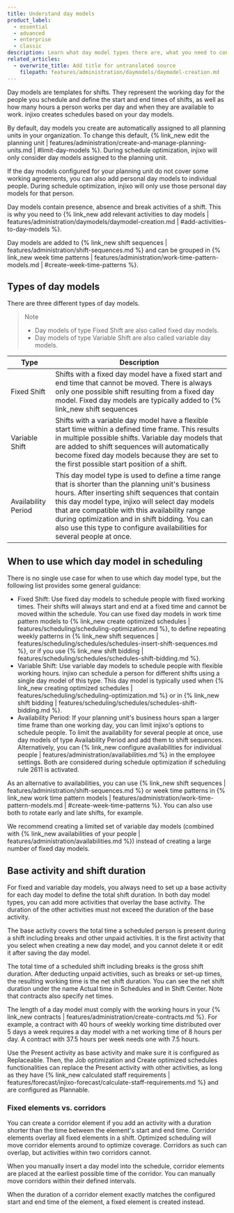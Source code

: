 ```yaml
---
title: Understand day models
product_label:
  - essential
  - advanced
  - enterprise
  - classic
description: Learn what day model types there are, what you need to consider before you can create a day model and what impact changing a day model has on the schedule.
related_articles:
  - overwrite_title: Add title for untranslated source
    filepath: features/administration/daymodels/daymodel-creation.md
---
```


Day models are templates for shifts. They represent the working day for the people you schedule and define the start and end times of shifts, as well as how many hours a person works per day and when they are available to work. injixo creates schedules based on your day models.

By default, day models you create are automatically assigned to all planning units in your organization. To change this default, {% link_new edit the planning unit | features/administration/create-and-manage-planning-units.md | #limit-day-models %}. During schedule optimization, injixo will only consider day models assigned to the planning unit.

If the day models configured for your planning unit do not cover some working agreements, you can also add personal day models to individual people. During schedule optimization, injixo will only use those personal day models for that person.

Day models contain presence, absence and break activities of a shift. This is why you need to {% link_new add relevant activities to day models | features/administration/daymodels/daymodel-creation.md | #add-activities-to-day-models %}.

Day models are added to {% link_new shift sequences | features/administration/shift-sequences.md %} and can be grouped in {% link_new week time patterns | features/administration/work-time-pattern-models.md | #create-week-time-patterns %}.


## Types of day models

There are three different types of day models. 

> Note
> 
> - Day models of type Fixed Shift are also called fixed day models.<br> 
> - Day models of type Variable Shift are also called variable day models.


| Type                | Description                                                                                                                                                                                                                                                                                              |
| ------------------- | -------------------------------------------------------------------------------------------------------------------------------------------------------------------------------------------------------------------------------------------------------------------------------------------------------- |
| Fixed Shift         | Shifts with a fixed day model have a fixed start and end time that cannot be moved. There is always only one possible shift resulting from a fixed day model. Fixed day models are typically added to {% link_new shift sequences | features/administration/shift-sequences.md %}.                                      |
| Variable Shift      | Shifts with a variable day model have a flexible start time within a defined time frame. This results in multiple possible shifts. Variable day models that are added to shift sequences will automatically become fixed day models because they are set to the first possible start position of a shift. |
| Availability Period | This day model type is used to define a time range that is shorter than the planning unit's business hours. After inserting shift sequences that contain this day model type, injixo will select day models that are compatible with this availability range during optimization and in shift bidding. You can also use this type to configure availabilities for several people at once.          |

## When to use which day model in scheduling

There is no single use case for when to use which day model type, but the following list provides some general guidance:

- Fixed Shift: Use fixed day models to schedule people with fixed working times. Their shifts will always start and end at a fixed time and cannot be moved within the schedule.
You can use fixed day models in work time pattern models to {% link_new create optimized schedules | features/scheduling/scheduling-optimization.md %}, to define repeating weekly patterns in {% link_new shift sequences | features/scheduling/schedules/schedules-insert-shift-sequences.md %}, or if you use {% link_new shift bidding | features/scheduling/schedules/schedules-shift-bidding.md %}.
- Variable Shift:  Use variable day models to schedule people with flexible working hours. injixo can schedule a person for different shifts using a single day model of this type. This day model is typically used when {% link_new creating optimized schedules | features/scheduling/scheduling-optimization.md %} or in {% link_new shift bidding | features/scheduling/schedules/schedules-shift-bidding.md %}.
- Availability Period: If your planning unit's business hours span a larger time frame than one working day, you can limit injixo's options to schedule people. To limit the availability for several people at once, use day models of type Availability Period and add them to shift sequences. Alternatively, you can {% link_new configure availabilities for individual people | features/administration/availabilities.md %} in the employee settings. Both are considered during schedule optimization if scheduling rule 2611 is activated.

As an alternative to availabilities, you can use {% link_new shift sequences | features/administration/shift-sequences.md %} or week time patterns in {% link_new work time pattern models | features/administration/work-time-pattern-models.md | #create-week-time-patterns %}. You can also use both to rotate early and late shifts, for example.

We recommend creating a limited set of variable day models (combined with {% link_new availabilities of your people | features/administration/availabilities.md %}) instead of creating a large number of fixed day models.

## Base activity and shift duration

For fixed and variable day models, you always need to set up a base activity for each day model to define the total shift duration. In both day model types, you can add more activities that overlay the base activity. The duration of the other activities must not exceed the duration of the base activity.

The base activity covers the total time a scheduled person is present during a shift including breaks and other unpaid activities. It is the first activity that you select when creating a new day model, and you cannot delete it or edit it after saving the day model.

The total time of a scheduled shift including breaks is the gross shift duration. After deducting unpaid activities, such as breaks or set-up times, the resulting working time is the net shift duration. You can see the net shift duration under the name Actual time in Schedules and in Shift Center. Note that contracts also specify net times. 

The length of a day model must comply with the working hours in your {% link_new contracts | features/administration/create-contracts.md %}.
For example, a contract with 40&nbsp;hours of weekly working time distributed over 5&nbsp;days a week requires a day model with a net working time of 8&nbsp;hours per day. A contract with 37.5&nbsp;hours per week needs one with 7.5&nbsp;hours.

Use the Present activity as base activity and make sure it is configured as Replaceable. Then, the Job optimization and Create optimized schedules functionalities can replace the Present activity with other activities, as long as they have {% link_new calculated staff requirements | features/forecast/injixo-forecast/calculate-staff-requirements.md %} and are configured as Plannable.

### Fixed elements vs. corridors

You can create a corridor element if you add an activity with a duration shorter than the time between the element's start and end time. Corridor elements overlay all fixed elements in a shift. Optimized scheduling will move corridor elements around to optimize coverage. Corridors as such can overlap, but activities within two corridors cannot.

When you manually insert a day model into the schedule, corridor elements are placed at the earliest possible time of the corridor. You can manually move corridors within their defined intervals.

When the duration of a corridor element exactly matches the configured start and end time of the element, a fixed element is created instead.


